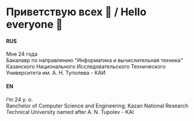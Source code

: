 # Приветствую всех 👋 / Hello everyone 👋  
#### RUS
Мне 24 года  
Бакалавр по направлению "Информатика и вычислительная техника" Казанского Национального Исследовательского Технического Университета им. А. Н. Туполева - КАИ

#### EN
I’m 24 y. o.  
Banchelor of Computer Science and Engineering; Kazan National Research Technical University named after A. N. Tupolev - KAI
